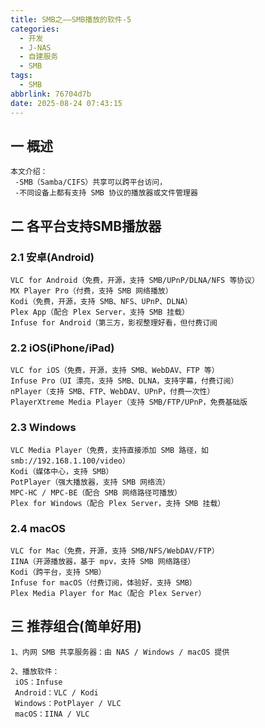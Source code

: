 ```yaml
---
title: SMB之——SMB播放的软件-5
categories:
  - 开发
  - J-NAS
  - 自建服务
  - SMB
tags:
  - SMB
abbrlink: 76704d7b
date: 2025-08-24 07:43:15
---
```

## 一 概述

```
本文介绍：
 -SMB（Samba/CIFS）共享可以跨平台访问，
 -不同设备上都有支持 SMB 协议的播放器或文件管理器
```

<!--more-->

## 二 各平台支持SMB播放器

### 2.1 安卓(Android)

```
VLC for Android（免费，开源，支持 SMB/UPnP/DLNA/NFS 等协议）
MX Player Pro（付费，支持 SMB 网络播放）
Kodi（免费，开源，支持 SMB、NFS、UPnP、DLNA）
Plex App（配合 Plex Server，支持 SMB 挂载）
Infuse for Android（第三方，影视整理好看，但付费订阅
```

### 2.2 iOS(iPhone/iPad)

```
VLC for iOS（免费，开源，支持 SMB、WebDAV、FTP 等）
Infuse Pro（UI 漂亮，支持 SMB、DLNA，支持字幕，付费订阅）
nPlayer（支持 SMB、FTP、WebDAV、UPnP，付费一次性）
PlayerXtreme Media Player（支持 SMB/FTP/UPnP，免费基础版
```

### 2.3 Windows

```
VLC Media Player（免费，支持直接添加 SMB 路径，如 smb://192.168.1.100/video）
Kodi（媒体中心，支持 SMB）
PotPlayer（强大播放器，支持 SMB 网络流）
MPC-HC / MPC-BE（配合 SMB 网络路径可播放）
Plex for Windows（配合 Plex Server，支持 SMB 挂载）
```

### 2.4 macOS

```
VLC for Mac（免费，开源，支持 SMB/NFS/WebDAV/FTP）
IINA（开源播放器，基于 mpv，支持 SMB 网络路径）
Kodi（跨平台，支持 SMB）
Infuse for macOS（付费订阅，体验好，支持 SMB）
Plex Media Player for Mac（配合 Plex Server）
```

## 三  推荐组合(简单好用)

```
1、内网 SMB 共享服务器：由 NAS / Windows / macOS 提供

2、播放软件：
 iOS：Infuse
 Android：VLC / Kodi
 Windows：PotPlayer / VLC
 macOS：IINA / VLC
```

